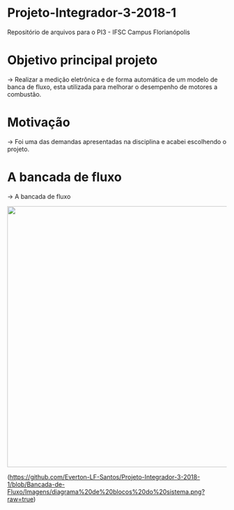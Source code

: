 # Projeto-Integrador-3-2018-1
Repositório de arquivos para o PI3 - IFSC Campus Florianópolis

# Objetivo principal projeto
-> Realizar a medição eletrônica e de forma automática de um modelo de banca de fluxo, esta utilizada para melhorar o desempenho de motores a combustão.

# Motivação
-> Foi uma das demandas apresentadas na disciplina e acabei escolhendo o projeto.

# A bancada de fluxo
-> A bancada de fluxo

<img src=https://upload.wikimedia.org/wikipedia/commons/4/4b/Flow_bench_schematic.GIF width="600" />

(https://github.com/Everton-LF-Santos/Projeto-Integrador-3-2018-1/blob/Bancada-de-Fluxo/Imagens/diagrama%20de%20blocos%20do%20sistema.png?raw=true)
